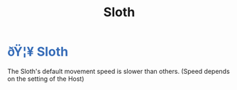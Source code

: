 ﻿---
lang: en-US
title: Sloth
prev: Rascal
next: Statue
---
# <font color=#376db8>ðŸ¦¥ <b>Sloth</b></font> <Badge text="Harmful" type="tip" vertical="middle"/>

The Sloth's default movement speed is slower than others.
(Speed depends on the setting of the Host)